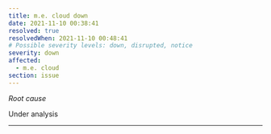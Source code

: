 ```yaml
---
title: m.e. cloud down
date: 2021-11-10 00:38:41
resolved: true
resolvedWhen: 2021-11-10 00:48:41
# Possible severity levels: down, disrupted, notice
severity: down
affected:
  - m.e. cloud
section: issue
---
```


*Root cause*

Under analysis

---


